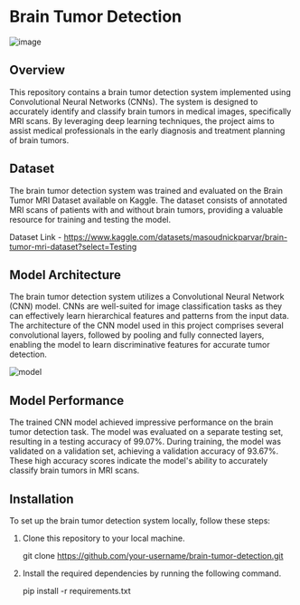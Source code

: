 # Brain Tumor Detection

![image](https://github.com/DRK-20/Brain-Tumor-Detection/assets/97865229/a2ee439b-22ca-4916-bdde-2803799ee6e5)

## Overview
This repository contains a brain tumor detection system implemented using Convolutional Neural Networks (CNNs). The system is designed to accurately identify and classify brain tumors in medical images, specifically MRI scans. By leveraging deep learning techniques, the project aims to assist medical professionals in the early diagnosis and treatment planning of brain tumors.

## Dataset
The brain tumor detection system was trained and evaluated on the Brain Tumor MRI Dataset available on Kaggle. The dataset consists of annotated MRI scans of patients with and without brain tumors, providing a valuable resource for training and testing the model.

Dataset Link - https://www.kaggle.com/datasets/masoudnickparvar/brain-tumor-mri-dataset?select=Testing

## Model Architecture
The brain tumor detection system utilizes a Convolutional Neural Network (CNN) model. CNNs are well-suited for image classification tasks as they can effectively learn hierarchical features and patterns from the input data. The architecture of the CNN model used in this project comprises several convolutional layers, followed by pooling and fully connected layers, enabling the model to learn discriminative features for accurate tumor detection.

![model](https://github.com/DRK-20/Brain-Tumor-Detection/assets/97865229/bd020c2f-4ddb-44e4-965d-2ede0a0f4b5b)

## Model Performance
The trained CNN model achieved impressive performance on the brain tumor detection task. The model was evaluated on a separate testing set, resulting in a testing accuracy of 99.07%. During training, the model was validated on a validation set, achieving a validation accuracy of 93.67%. These high accuracy scores indicate the model's ability to accurately classify brain tumors in MRI scans.

## Installation
To set up the brain tumor detection system locally, follow these steps:

1. Clone this repository to your local machine.
   
   git clone https://github.com/your-username/brain-tumor-detection.git
   
2. Install the required dependencies by running the following command.
   
   pip install -r requirements.txt

